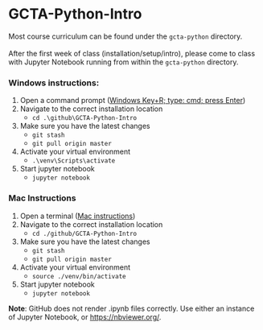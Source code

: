 # GCTA-Python-Intro
Most course curriculum can be found under the ````gcta-python```` directory.
<br><br>
After the first week of class (installation/setup/intro), please come to class with Jupyter Notebook running from within the ````gcta-python```` directory.

### Windows instructions:
1. Open a command prompt ([Windows Key+R; type: cmd; press Enter](https://www.groovypost.com/howto/howto/use-windows-key-r-run-as-administrator/))
2. Navigate to the correct installation location
    - ```cd .\github\GCTA-Python-Intro```
4. Make sure you have the latest changes
    - ```git stash```
    - ```git pull origin master```
6. Activate your virtual environment
    - ```.\venv\Scripts\activate```
7. Start jupyter notebook
    - ```jupyter notebook```
### Mac Instructions
1. Open a terminal ([Mac instructions](https://support.apple.com/guide/terminal/open-or-quit-terminal-apd5265185d-f365-44cb-8b09-71a064a42125/mac))
2. Navigate to the correct installation location
    - ```cd ./github/GCTA-Python-Intro```
3. Make sure you have the latest changes
    - ```git stash```
    - ```git pull origin master```
5. Activate your virtual environment
    - ```source ./venv/bin/activate```
6. Start jupyter notebook
    - ```jupyter notebook```


**Note**: GitHub does not render .ipynb files correctly. Use either an instance of Jupyter Notebook, or https://nbviewer.org/.
